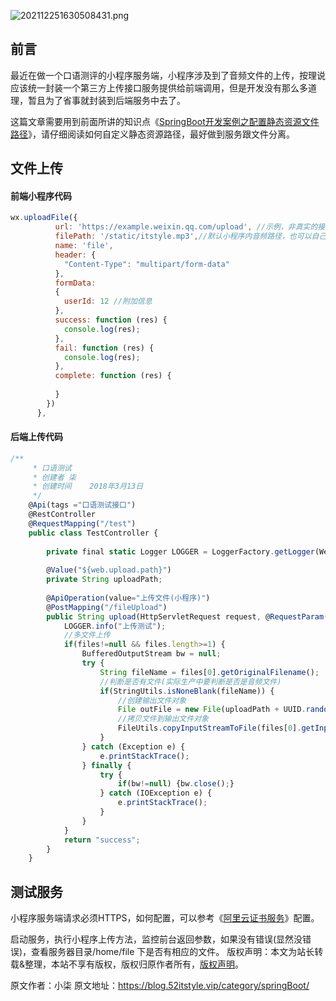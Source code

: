 


![202112251630508431.png](https://gitee.com/hezhiyuan007/java-study/raw/master/images/SpringBoot4/c2e8728c-5589-4144-a8c1-626127c9c615.png)

## 前言

最近在做一个口语测评的小程序服务端，小程序涉及到了音频文件的上传，按理说应该统一封装一个第三方上传接口服务提供给前端调用，但是开发没有那么多道理，暂且为了省事就封装到后端服务中去了。

这篇文章需要用到前面所讲的知识点《[SpringBoot开发案例之配置静态资源文件路径](https://blog.52itstyle.vip/archives/2552/)》，请仔细阅读如何自定义静态资源路径，最好做到服务跟文件分离。

## 文件上传

#### 前端小程序代码


```js 
wx.uploadFile({
          url: 'https://example.weixin.qq.com/upload', //示例，非真实的接口地址
          filePath: '/static/itstyle.mp3',//默认小程序内音频路径，也可以自己上传
          name: 'file',
          header: {
            "Content-Type": "multipart/form-data"
          },
          formData:
          {
            userId: 12 //附加信息
          },
          success: function (res) {
            console.log(res);
          },
          fail: function (res) {
            console.log(res);
          },
          complete: function (res) {
    
          }
        })
      },
```

#### 后端上传代码


```js 
/**
     * 口语测试
     * 创建者 柒
     * 创建时间    2018年3月13日
     */
    @Api(tags ="口语测试接口")
    @RestController
    @RequestMapping("/test")
    public class TestController {
        
        private final static Logger LOGGER = LoggerFactory.getLogger(WechatController.class);
        
        @Value("${web.upload.path}")
        private String uploadPath;
        
        @ApiOperation(value="上传文件(小程序)")
        @PostMapping("/fileUpload")
        public String upload(HttpServletRequest request, @RequestParam("file")MultipartFile[] files){
            LOGGER.info("上传测试");
            //多文件上传
            if(files!=null && files.length>=1) {
                BufferedOutputStream bw = null;
                try {
                    String fileName = files[0].getOriginalFilename();
                    //判断是否有文件(实际生产中要判断是否是音频文件)
                    if(StringUtils.isNoneBlank(fileName)) {
                        //创建输出文件对象
                        File outFile = new File(uploadPath + UUID.randomUUID().toString()+ FileUtil.getFileType(fileName));
                        //拷贝文件到输出文件对象
                        FileUtils.copyInputStreamToFile(files[0].getInputStream(), outFile);
                    }
                } catch (Exception e) {
                    e.printStackTrace();
                } finally {
                    try {
                        if(bw!=null) {bw.close();}
                    } catch (IOException e) {
                        e.printStackTrace();
                    }
                }
            }
            return "success";
        }
    }
```

## 测试服务

小程序服务端请求必须HTTPS，如何配置，可以参考《[阿里云证书服务](https://blog.52itstyle.vip/archives/969/)》配置。

启动服务，执行小程序上传方法，监控前台返回参数，如果没有错误(显然没错误)，查看服务器目录/home/file 下是否有相应的文件。
版权声明：本文为站长转载&整理，本站不享有版权，版权归原作者所有，[版权声明](https://gitee.com/hezhiyuan007/java-notes/raw/master/disclaimer.md)。




原文作者：小柒 原文地址：https://blog.52itstyle.vip/category/springBoot/